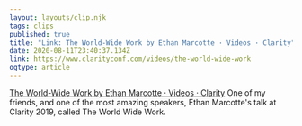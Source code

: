 ```yaml
---
layout: layouts/clip.njk 
tags: clips 
published: true 
title: "Link: The World-Wide Work by Ethan Marcotte · Videos · Clarity" 
date: 2020-08-11T23:40:37.134Z 
link: https://www.clarityconf.com/videos/the-world-wide-work 
ogtype: article 
---
```

[The World-Wide Work by Ethan Marcotte · Videos · Clarity](https://www.clarityconf.com/videos/the-world-wide-work) 
One of my friends, and one of the most amazing speakers, Ethan Marcotte's talk at Clarity 2019, called The World Wide Work.

